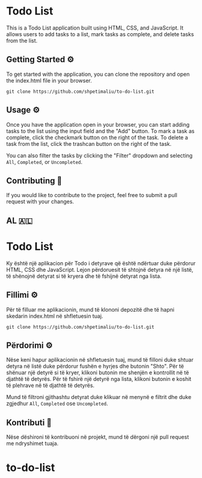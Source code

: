 # Todo List

This is a Todo List application built using HTML, CSS, and JavaScript. It allows users to add tasks to a list, mark tasks as complete, and delete tasks from the list.

## Getting Started ⚙️

To get started with the application, you can clone the repository and open the index.html file in your browser.

`git clone https://github.com/shpetimaliu/to-do-list.git`

## Usage ⚙️

Once you have the application open in your browser, you can start adding tasks to the list using the input field and the "Add" button. To mark a task as complete, click the checkmark button on the right of the task. To delete a task from the list, click the trashcan button on the right of the task.

You can also filter the tasks by clicking the "Filter" dropdown and selecting `All`, `Completed`, or `Uncompleted`.

## Contributing 👏

If you would like to contribute to the project, feel free to submit a pull request with your changes.

##

## AL 🇦🇱

# Todo List

Ky është një aplikacion për Todo i detyrave që është ndërtuar duke përdorur HTML, CSS dhe JavaScript. Lejon përdoruesit të shtojnë detyra në një listë, të shënojnë detyrat si të kryera dhe të fshijnë detyrat nga lista.

## Fillimi ⚙️

Për të filluar me aplikacionin, mund të klononi depozitë dhe të hapni skedarin index.html në shfletuesin tuaj.

`git clone https://github.com/shpetimaliu/to-do-list.git`

## Përdorimi ⚙️

Nëse keni hapur aplikacionin në shfletuesin tuaj, mund të filloni duke shtuar detyra në listë duke përdorur fushën e hyrjes dhe butonin "Shto". Për të shënuar një detyrë si të kryer, klikoni butonin me shenjën e kontrollit në të djathtë të detyrës. Për të fshirë një detyrë nga lista, klikoni butonin e koshit të plehrave në të djathtë të detyrës.

Mund të filtroni gjithashtu detyrat duke klikuar në menynë e filtrit dhe duke zgjedhur `All`, `Completed` ose `Uncompleted`.

## Kontributi 👏

Nëse dëshironi të kontribuoni në projekt, mund të dërgoni një pull request me ndryshimet tuaja.
# to-do-list
